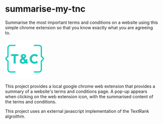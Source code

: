 # summarise-my-tnc

Summarise the most important terms and conditions on a website using this simple chrome extension so that you know exactly what you are agreeing to.

![](/images/tnc128.png)

This project provides a local google chrome web extension that provides a summary of a website's terms and conditions page. A pop-up appears when clicking on the web extension icon, with the summarised content of the terms and conditions.

This project uses an external javascript implementation of the TextRank algroithm.

